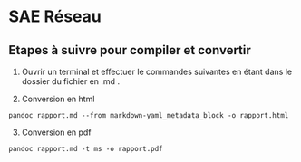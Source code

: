 # SAE Réseau

## Etapes à suivre pour compiler et convertir 

1. Ouvrir un terminal et effectuer le commandes suivantes en étant dans le dossier du fichier en .md .

2. Conversion en html

`pandoc rapport.md --from markdown-yaml_metadata_block -o rapport.html`

3. Conversion en pdf

`pandoc rapport.md -t ms -o rapport.pdf`
